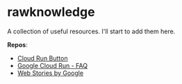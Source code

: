 # rawknowledge
A collection of useful resources. I'll start to add them here.


**Repos**:
- [Cloud Run Button](https://github.com/ahmetb/cloud-run-button)
- [Google Cloud Run - FAQ](https://github.com/ahmetb/cloud-run-faq)
- [Web Stories by Google](https://github.com/google/web-stories-wp)
